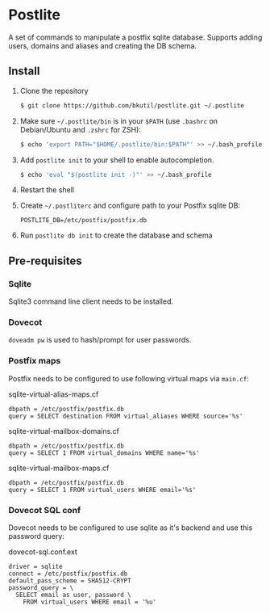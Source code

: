 # Postlite

A set of commands to manipulate a postfix sqlite database. Supports adding users,
domains and aliases and creating the DB schema.

## Install

1. Clone the repository

    ~~~ sh
    $ git clone https://github.com/bkutil/postlite.git ~/.postlite
    ~~~

2. Make sure `~/.postlite/bin` is in your `$PATH` (use `.bashrc` on Debian/Ubuntu and `.zshrc` for ZSH):

    ~~~ sh
    $ echo 'export PATH="$HOME/.postlite/bin:$PATH"' >> ~/.bash_profile
    ~~~

3. Add `postlite init` to your shell to enable autocompletion.

    ~~~ sh
    $ echo 'eval "$(postlite init -)"' >> ~/.bash_profile
    ~~~

4. Restart the shell

5. Create `~/.postliterc` and configure path to your Postfix sqlite DB:

    `POSTLITE_DB=/etc/postfix/postfix.db`

6. Run `postlite db init` to create the database and schema

## Pre-requisites

### Sqlite

Sqlite3 command line client needs to be installed.

### Dovecot

`doveadm pw` is used to hash/prompt for user passwords.

### Postfix maps

Postfix needs to be configured to use following virtual maps via `main.cf`:

sqlite-virtual-alias-maps.cf

    dbpath = /etc/postfix/postfix.db
    query = SELECT destination FROM virtual_aliases WHERE source='%s'


sqlite-virtual-mailbox-domains.cf

    dbpath = /etc/postfix/postfix.db
    query = SELECT 1 FROM virtual_domains WHERE name='%s'


sqlite-virtual-mailbox-maps.cf

    dbpath = /etc/postfix/postfix.db
    query = SELECT 1 FROM virtual_users WHERE email='%s'

### Dovecot SQL conf

Dovecot needs to be configured to use sqlite as it's backend and use this password query:

dovecot-sql.conf.ext

    driver = sqlite
    connect = /etc/postfix/postfix.db
    default_pass_scheme = SHA512-CRYPT
    password_query = \
      SELECT email as user, password \
        FROM virtual_users WHERE email = '%u'
